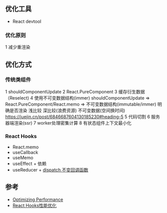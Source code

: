 ## 优化工具
- React devtool

### 优化原则
1 减少重渲染


## 优化方式

### 传统类组件
1 shouldComponentUpdate
2 React.PureComponent
3 缓存衍生数据（Reselect)
4 使用不可变数据结构(immer)
  shouldComponentUpdate => React.PureComponent/React.memo => 不可变数据结构(immutable/immer)
  明确是否渲染        浅比较   深比较(浪费资源)    不可变数据(空间换时间)
  https://juejin.cn/post/6846687604130185230#heading-5
5 代码切割
6 服务器端渲染(ssr)
7 worker处理密集计算
8 有状态组件上下文最小化

### React Hooks
- React.memo
- useCallback
- useMemo
- useEffect + 依赖
- useReducer  +  [dispatch 不变回调函数](https://react.docschina.org/docs/hooks-faq.html#how-to-avoid-passing-callbacks-down)


## 参考
- [Optimizing Performance](https://react.docschina.org/docs/optimizing-performance.html)
- [React Hooks性能优化](https://react.docschina.org/docs/hooks-faq.html#can-i-skip-an-effect-on-updates)


